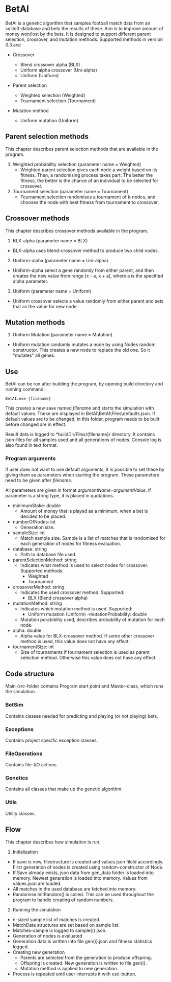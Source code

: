 # BetAI
BetAI is a genetic algorithm that samples football match data from an sqlite3-database
and bets the results of these. Aim is to improve amount of money won/lost by the bets.
It is designed to support different parent selection, crossover, and mutation methods. 
Supported methods in version 0.3 are:
- Crossover
	- Blend crossover alpha (BLX)
	- Uniform alpha crossover (Uni-alpha)
	- Uniform (Uniform)
- Parent selection
	- Weighted selection (Weighted)
	- Tournament selection (Tournament)
	
- Mutation method
	- Uniform mutation (Uniform)
	
	
## Parent selection methods
This chapter describes parent selection methods that are available in the program. 
1. Weighted probability selection (parameter name = Weighted)
	- Weighted parent selection gives each node a weight based on its fitness. 
	Then, a randomising process takes part: The better the fitness, the better is the chance
	of an individual to be selected for crossover.
2. Tournament selection (parameter name = Tournament)
	- Tournament selection randomises a tournament of k-nodes, and chooses
	the node with best fitness from tournament to crossover.

## Crossover methods
This chapter describes crossover methods available in the program.
1. BLX-alpha (parameter name = BLX)
- BLX-alpha uses blend-crossover method to produce two child nodes.

2. Uniform-alpha (parameter name = Uni-alpha)
- Uniform-alpha select a gene randomly from either parent, and
then creates the new value from range [x - a, x + a], where a is
the specified alpha parameter.

3. Uniform (parameter name = Uniform)
- Uniform crossover selects a value randomly from either
parent and sets that as the value for new node.

## Mutation methods
1. Uniform Mutation (parameter name = Mutation)
- Uniform mutation randomly mutates a node by using Nodes random constructor. This
creates a new node to replace the old one. So it "mutates" all genes.

## Use

BetAI can be run after building the program, by opening build directory and running
command:
```
BetAI.exe {filename}
```

This creates a new save named *filename* and starts the simulation with default values.
These are displayed in BetAI\BetAI\Files\defaults.json. If default values are to be changed,
in this folder, program needs to be built before changed are in effect. 

Result data is logged to *buildDir/Files/{filename}/ directory. It contains json-files
for all samples used and all generations of nodes. 
Console log is also found in text format.

### Program arguments

If user does not want to use default arguments, it is possible to set these by giving them
as parameters when starting the program. These parameters need to be given after *filename*.

All parameters are given in format *argumentName=argumentValue*. If
parameter is a string type, it is placed in quotations.

- minimumStake: double
	- Amount of money that is played as a minimum, when a bet is decided to be placed.
- numberOfNodes: int
	- Generation size.
- sampleSize: int
	- Match sample size. Sample is a list of matches that is randomised for each
	generation of nodes for fitness evaluation.
- database: string
	- Path to database file used. 
- parentSelectionMethod: string
	- Indicates what method is used to select nodes for crossover.
	Supported methods:
		- Weighted
		- Tournament
- crossoverMethod: string
	- Indicates the used crossover method.
	Supported:
		- BLX (Blend crossover alpha)
- mutationMethod: string
	- Indicates which mutation method is used.
	Supported: 
		- Uniform mutation (Uniform)
-mutationProbability: double
	- Mutation porabiblity used, describes probability of
	mutation for each node.
- alpha: double
	- Alpha value for BLX-crossover method. If some other
	crossover method is used, this value does not have any effect.
- tournamentSize: int
	- Size of tournaments if tournament selection is used as parent selection method.
	Otherwise this value does not have any effect.

## Code structure

Main */src*-folder contains Program start point and Master-class, which runs the simulation.

### BetSim
Contains classes needed for predicting and playing (or not playing) bets.

### Exceptions
Contains project specific exception classes.

### FileOperations
Contains file-I/O actions.

### Genetics
Contains all classes that make up the genetic algorithm.

### Utils
Utility classes. 

## Flow
This chapter describes how simulation is run.

1. Initialization
- If save is new, filestructure is created and values.json fileld accordingly. First
generation of nodes is created using random-constructor of Node.
- If Save already exists, json data from gen_data folder is loaded into memory. Newest generation 
is loaded into memory. Values from values.json are loaded.
- All matches in the used database are fetched into memory.
- Randomise.InitRandom() is called. This can be used throughout the program to handle creating of random numbers.

2. Running the simulation
- n-sized sample list of matches is created.
- MatchData structures are set based on sample list.
- Matches-sample is logged to sample{i}.json.
- Generation of nodes is evaluated
- Generation data is written into file gen{i}.json and fitness statistics logged.
- Creating new generation
	- Parents are selected from the generation to produce offspring.
	- Offspring is created. New generation is written to file gen{i}.
	- Mutation method is applied to new generation.
- Process is repeated until user interrupts it with esc-button.



